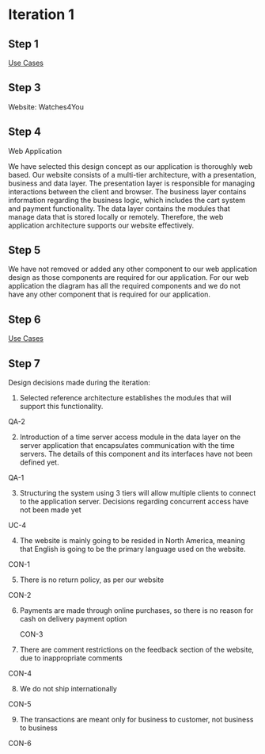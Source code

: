 # Iteration 1

## Step 1

[Use Cases](https://github.com/camerondaize10/FinalProjectReport/blob/main/Requirements/use%20case%20diagram.png)

## Step 3

Website: Watches4You

## Step 4

Web Application

We have selected this design concept as our application is thoroughly web based. Our website consists of a multi-tier architecture, with a presentation, business and data layer. The presentation layer is responsible for managing interactions between the client and browser. The business layer contains information regarding the business logic, which includes the cart system and payment functionality. The data layer contains the modules that manage data that is stored locally or remotely. Therefore, the web application architecture supports our website effectively. 

## Step 5

We have not removed or added any other component to our web application design as those components are required for our application. For our web application the diagram has all the required components and we do not have any other component that is required for our application.

## Step 6

[Use Cases](https://github.com/camerondaize10/FinalProjectReport/blob/main/Requirements/use%20case%20diagram.png)

## Step 7

Design decisions made during the iteration: 

1. Selected reference architecture establishes the modules that will support this functionality. 

QA-2 

2. Introduction of a time server access module in the data layer on the server application that encapsulates communication with the time servers. The details of this component and its interfaces have not been defined yet.

QA-1

3. Structuring the system using 3 tiers will allow multiple clients to connect to the application server. Decisions regarding concurrent access have not been made yet

UC-4

4. The website is mainly going to be resided in North America, meaning that English is going to be the primary language used on the website. 

CON-1 

5. There is no return policy, as per our website 

CON-2

6. Payments are made through online purchases, so there is no reason for cash on delivery payment option 

	CON-3

7. There are comment restrictions on the feedback section of the website, due to inappropriate comments 

CON-4

8. We do not ship internationally

CON-5

9. The transactions are meant only for business to customer, not business to business 

CON-6
